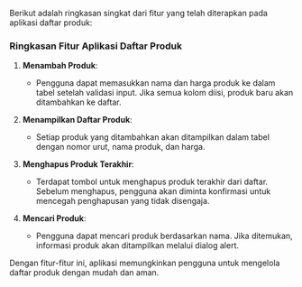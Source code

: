 Berikut adalah ringkasan singkat dari fitur yang telah diterapkan pada aplikasi daftar produk:

### Ringkasan Fitur Aplikasi Daftar Produk

1. **Menambah Produk**:
   - Pengguna dapat memasukkan nama dan harga produk ke dalam tabel setelah validasi input. Jika semua kolom diisi, produk baru akan ditambahkan ke daftar.

2. **Menampilkan Daftar Produk**:
   - Setiap produk yang ditambahkan akan ditampilkan dalam tabel dengan nomor urut, nama produk, dan harga.

3. **Menghapus Produk Terakhir**:
   - Terdapat tombol untuk menghapus produk terakhir dari daftar. Sebelum menghapus, pengguna akan diminta konfirmasi untuk mencegah penghapusan yang tidak disengaja.

4. **Mencari Produk**:
   - Pengguna dapat mencari produk berdasarkan nama. Jika ditemukan, informasi produk akan ditampilkan melalui dialog alert.

Dengan fitur-fitur ini, aplikasi memungkinkan pengguna untuk mengelola daftar produk dengan mudah dan aman.